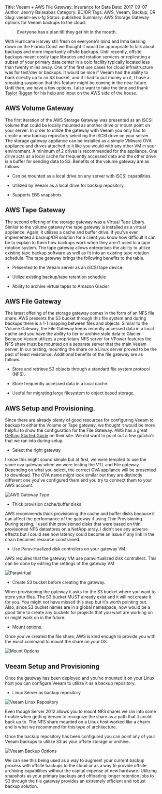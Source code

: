 Title: Veeam + AWS File Gateway: Insurance for Data
Date: 2017-09-07
Author: Jeorry Balasabas
Category: BC/DR
Tags: AWS, Veeam, Backup, DR
Slug: veeam-aws-fg
Status: published
Summary: AWS Storage Gateway options for Veeam backups to the cloud.

> **Everyone has a plan till they get hit in the mouth.**

With Hurricane Harvey still fresh on everyone's mind and Irma bearing down on the Florida Coast we thought it would be appropriate to talk about backups and more importantly offsite backups. Until recently, offsite backups meant costly tape libraries and rotation services or replicating a subset of your primary data center in a colo facility typically located less than twenty miles away. One of the first use cases for cloud infrastructure was for test/dev or backups. It would be nice if Veeam had the ability to back directly up to an S3 bucket, and if I had to put money on it, I have a sneaking suspicion that this feature might be coming in the near future. Until then, we have a few options. I also want to take the time and thank [Taylor Riggan](https://twitter.com/@triggan) for his help and input on the AWS side of the house.

## AWS Volume Gateway

The first iteration of the AWS Storage Gateway was presented as an iSCSI volume that could be locally mounted as another drive or mount point on your server. In order to utilize the gateway with Veeam you only had to create a new backup repository selecting the iSCSI drive on your server. The storage gateway appliance can be installed as a simple VMware OVA appliance and drives attached to it like you would with any other VM in your environment. A minimum of 2 drives is recommended for the appliance. One drive acts as a local cache for frequently accessed data and the other drive is a buffer for sending data to S3. Benefits of the volume gateway are as follows.

* Can be mounted as a local drive on any server with iSCSI capabilities.

* Utilized by Veeam as a local drive for backup repository

* Supports EBS snapshots.

## AWS Tape Gateway

The second offering of the storage gateway was a Virtual Tape Libary. Similar to the volume gateway the tape gateway is installed as a virtual appliance. Again, it utilizes a cache and buffer drive. If you've ever implemented a backup/DR solution for a client you know how difficult it can be to explain to them how backups work when they aren't used to a tape rotation system. The tape gateway allows enterprises the ability to utilize existing tape backup software as well as fit into an existing tape rotation schedule. The tape gateway brings the following benefits to the table.

* Presented to the Veeam server as an iSCSI tape device.

* Utilize existing backup/tape retention schedule

* Ability to archive virtual tapes to Amazon Glacier

## AWS File Gateway

The latest offering of the storage gateway comes in the form of an NFS file share. AWS presents the S3 bucket through this file system and during backups there is a 1-1 mapping between files and objects. Similar to the Volume Gateway, the File Gateway keeps recently accessed data in a local cache and you have the ability to tier or archive stale data to Glacier. Because Veeam utilizes a proprietary NFS server for VPower features the NFS share must be mounted on a separate server that the main Veeam server. In our testing, mounting the share on a Linux server proved to be the past of least resistance. Additional benefits of the file gateway are as follows.

* Store and retrieve S3 objects through a standard file system protocol (NFS).

* Store frequently accessed data in a local cache.

* Useful for migrating large filesystem to object based storage.

## AWS Setup and Provisioning.

Since there are already plenty of good resources for configuring Veeam to backup to either the Volume or Tape gateway, we thought it would be more helpful to show the configuration for the File Gateway. AWS has a great [Getting Started Guide](https://docs.aws.amazon.com/storagegateway/latest/userguide/GettingStarted.html) on their site. We did want to point out a few gotcha's that we ran into during setup.

* Select the right gateway

I know this might sound simple but at first, we were tempted to use the same ova gateway when we were testing the VTL and File gateway. Depending on what you select, the correct OVA appliance will be presented to download. The OVA name might look similar but they are distinctly different one you've configured them and you try to connect them to your AWS account.

![AWS Gateway Type]({filename}/images/awsgatewaytype.jpg)

* Thick provision cache/buffer disks

AWS recommends thick provisioning the cache and buffer disks because it can affect the performance of the gateway if using Thin Provisioning. During testing, I used thin provisioned disks that were based on thin provisioned NFS datastores on a NetApp array. I didn't see any adverse effects but I could see how latency could become an issue if any link in the chain becomes resource constrained.

* Use Paravirtualized disk controllers on your gateway VM.

AWS requires that the gateway VM use paravirtualized disk controllers. This can be done by editing the settings of the gateway VM.

![Paravirtual]({filename}/images/paravirtual_disk.jpg)


* Create S3 bucket before creating the gateway.

When provisioning the gateway it asks for the S3 bucket where you want to store your files. The S3 bucket MUST already exist and it will not create it for you. You might not have missed this step but it's worth pointing out. Also, since S3 bucket names are in a global namespace, now would be a good time to create any buckets for projects that you want are working on or might work on in the future.

* Mount options.

Once you've created the file share, AWS is kind enough to provide you with the exact command to mount the share on your OS.

![Mount Options]({filename}/images/aws_fg_mount_options.png)

## Veeam Setup and Provisioning

Once the gateway has been deployed and you've mounted it on your Linux host you can configure Veeam to utilize it as a backup repository.

* Linux Server as backup repository

![Veeam Linux Repository]({filename}/images/linux_repo.jpg)

Even though Server 2012 allows you to mount NFS shares we ran into some trouble when getting Veeam to recognize the share as a path that it could back up to. The NFS share mounted on a Linux host worked like a charm and is what we recommend for this type of architecture.

Once the backup repository has been configured you can point any of your Veeam backups to utilize S3 as your offsite storage or archive.

![Veeam Backup Options]({filename}/images/veeam_backup_options.jpg)

We can see this being used as a way to augment your current backup process with offsite backups to the cloud or as a way to provide offsite archiving capabilities without the capital expense of new hardware. Utilizing snapshots as your primary backups and offloading longer retention jobs to S3 through the file gateway provides an extremely efficient and robust backup solution.

